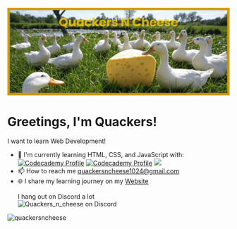 [![Masterhead](./images/QuackersNCheeseBanner.png)]()
# Greetings, I'm Quackers! 
I want to learn Web Development!<br>
- 🔭 I'm currently learning HTML, CSS, and JavaScript with: <br>
[![Codecademy Profile](https://img.shields.io/badge/Codecademy-Profile-blue)](https://www.codecademy.com/profiles/Quackers_n_Cheese)
[![Codecademy Profile](https://img.shields.io/badge/W3schools-Profile-darkgreen)](https://www.w3profile.com/QuackersNCheese)
[<img src="https://www.codewars.com/users/QuackersNCheese/badges/micro">](https://www.codewars.com/users/QuackersNCheese)
- 📫 How to reach me [quackersncheese1024@gmail.com](mailto:quackersncheese1024@gmail.com)
- 🌐 I share my learning journey on my [Website](https://quackersncheese.github.io/QuackersNCheese/)<br><br>
I hang out on Discord a lot<br>
<img src="https://discord.c99.nl/widget/theme-3/1315926330205929508.png"  alt="Quackers_n_cheese on Discord" />  <br>
<img src="https://komarev.com/ghpvc/?username=quackersncheese&label=Profile%20views&color=0e75b6&style=flat" alt="quackersncheese" />